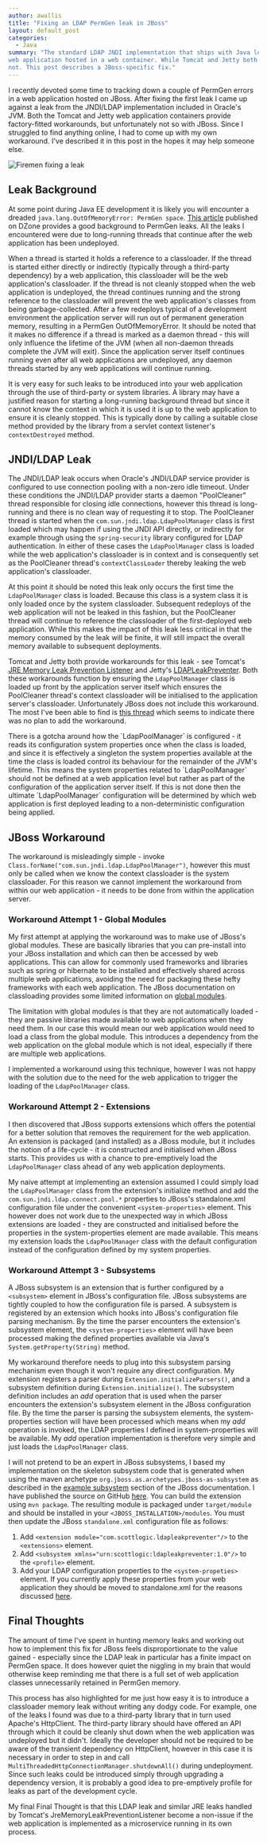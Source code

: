 ```yaml
---
author: awallis
title: "Fixing an LDAP PermGen leak in JBoss"
layout: default_post
categories:
  - Java
summary: "The standard LDAP JNDI implementation that ships with Java leaks a classloader reference when used from a 
web application hosted in a web container. While Tomcat and Jetty both include factory-fitted workarounds, JBoss  does 
not. This post describes a JBoss-specific fix."
---
```

I recently devoted some time to tracking down a couple of PermGen errors in a web application hosted on JBoss. After 
fixing the first leak I came up against a leak from the JNDI/LDAP implementation included in Oracle's JVM. Both the 
Tomcat and Jetty web application containers provide factory-fitted workarounds, but unfortunately not so with JBoss. 
Since I struggled to find anything online, I had to come up with my own workaround. I've described it in this post in 
the hopes it may help someone else.

<img src='{{ site.github.url }}/awallis/assets/fixing_permgen_leak.jpg' title="Fixing Leaks" alt="Firemen fixing a leak" />

## Leak Background

At some point during Java EE development it is likely you will encounter a dreaded 
`java.lang.OutOfMemoryError: PermGen space`. [This article](http://java.dzone.com/articles/what-permgen-leak 
"What is a PermGen Leak?") published on DZone provides a good background to PermGen leaks. All the leaks I encountered 
were due to long-running threads that continue after the web application has been undeployed.

When a thread is started it holds a reference to a classloader. If the thread is started either directly or indirectly
(typically through a third-party dependency) by a web application, this classloader will be the web application's 
classloader. If the thread is not cleanly stopped when the web application is undeployed, the thread continues running
and the strong reference to the classloader will prevent the web application's classes from being garbage-collected.
After a few redeploys typical of a development environment the application server will run out of permanent generation
memory, resulting in a PermGen OutOfMemoryError. It should be noted that it makes no difference if a thread is marked
as a daemon thread - this will only influence the lifetime of the JVM (when all non-daemon threads complete the JVM
will exit). Since the application server itself continues running even after all web applications are undeployed, any
daemon threads started by any web applications will continue running.

It is very easy for such leaks to be introduced into your web application through the use of third-party or system 
libraries. A library may have a justified reason for starting a long-running background thread but since it cannot know 
the context in which it is used it is up to the web application to ensure it is cleanly stopped. This is typically done 
by calling a suitable close method provided by the library from a servlet context listener's `contextDestroyed` method.

## JNDI/LDAP Leak

The JNDI/LDAP leak occurs when Oracle's JNDI/LDAP service provider is configured to use connection pooling with a 
non-zero idle timeout. Under these conditions the JNDI/LDAP provider starts a daemon "PoolCleaner" thread responsible 
for closing idle connections, however this thread is long-running and there is no clean way of requesting it to stop.
The PoolCleaner thread is started when the `com.sun.jndi.ldap.LdapPoolManager` class is first loaded which may happen
if using the JNDI API directly, or indirectly for example through using the `spring-security` library configured for 
LDAP authentication. In either of these cases the `LdapPoolManager` class is loaded while the web application's 
classloader is in context and is consequently set as the PoolCleaner thread's `contextClassLoader` thereby leaking the
web application's classloader.

At this point it should be noted this leak only occurs the first time the `LdapPoolManager` class is loaded. Because 
this class is a system class it is only loaded once by the system classloader. Subsequent redeploys of the 
web application will not be leaked in this fashion, but the PoolCleaner thread will continue to reference the 
classloader of the first-deployed web application. While this makes the impact of this leak less critical in that the
memory consumed by the leak will be finite, it will still impact the overall memory available to subsequent deployments.

Tomcat and Jetty both provide workarounds for this leak - see Tomcat's [JRE Memory Leak Prevention Listener](https://tomcat.apache.org/tomcat-7.0-doc/config/listeners.html#JRE%20Memory%20Leak%20Prevention%20Listener%20-%20org.apache.catalina.core.JreMemoryLeakPreventionListener)
and Jetty's [LDAPLeakPreventer](http://www.eclipse.org/jetty/documentation/current/preventing-memory-leaks.html). Both
these workarounds function by ensuring the `LdapPoolManager` class is loaded up front by the application server itself
which ensures the PoolCleaner thread's context classloader will be initialised to the application server's classloader.
Unfortunately JBoss does not include this workaround. The most I've been able to find is [this thread](https://developer.jboss.org/thread/164760?_sscc=t) 
which seems to indicate there was no plan to add the workaround.

<a name="gotcha"/>
There is a gotcha around how the `LdapPoolManager` is configured - it reads its configuration system properties once when
the class is loaded, and since it is effectively a singleton the system properties available at the time the class is 
loaded control its behaviour for the remainder of the JVM's lifetime. This means the system properties related to
`LdapPoolManager` should not be defined at a web application level but rather as part of the configuration of the 
application server itself. If this is not done then the ultimate `LdapPoolManager` configuration will be determined by
which web application is first deployed leading to a non-deterministic configuration being applied.

## JBoss Workaround

The workaround is misleadingly simple - invoke `Class.forName("com.sun.jndi.ldap.LdapPoolManager")`, however this must
only be called when we know the context classloader is the system classloader. For this reason we cannot implement the
workaround from within our web application - it needs to be done from within the application server.

### Workaround Attempt 1 - Global Modules

My first attempt at applying the workaround was to make use of JBoss's global modules. These are basically libraries 
that you can pre-install into your JBoss installation and which can then be accessed by web applications. This can allow 
for commonly used frameworks and libraries such as spring or hibernate to be installed and effectively shared across 
multiple web applications, avoiding the need for packaging these hefty frameworks with each web application. 
The JBoss documentation on classloading provides some limited information on 
[global modules](https://docs.jboss.org/author/display/AS71/Class+Loading+in+AS7#ClassLoadinginAS7-GlobalModules "Global Modules").

The limitation with global modules is that they are not automatically loaded - they are passive libraries made available
to web applications when they need them. In our case this would mean our web application would need to load a class from
the global module. This introduces a dependency from the web application on the global module which is not ideal, 
especially if there are multiple web applications. 

I implemented a workaround using this technique, however I was not happy with the solution due to the need for the 
web application to trigger the loading of the `LdapPoolManager` class.

### Workaround Attempt 2 - Extensions

I then discovered that JBoss supports extensions which offers the potential for a better solution that removes the 
requirement for the web application. An extension is packaged (and installed) as a JBoss module, but it includes the 
notion of a life-cycle - it is constructed and initialised when JBoss starts. This provides us with a chance to 
pre-emptively load the `LdapPoolManager` class ahead of any web application deployments.

My naive attempt at implementing an extension assumed I could simply load the `LdapPoolManager` class from the
extension's initialize method and add the `com.sun.jndi.ldap.connect.pool.*` properties to JBoss's standalone.xml
configuration file under the convenient `<system-properties>` element. This however does not work due to the unexpected 
way in which JBoss extensions are loaded - they are constructed and initialised before the properties in the 
system-properties element are made available. This means my extension loads the `LdapPoolManager` class with the 
default configuration instead of the configuration defined by my system properties.

### Workaround Attempt 3 - Subsystems

A JBoss subsystem is an extension that is further configured by a `<subsystem>` element in JBoss's configuration file.
JBoss subsystems are tightly coupled to how the configuration file is parsed. A subsystem is registered by an extension
which hooks into JBoss's configuration file parsing mechanism. By the time the parser encounters the extension's 
subsystem element, the `<system-properties>` element will have been processed making the defined properties 
available via Java's `System.getProperty(String)` method.

My workaround therefore needs to plug into this subsystem parsing mechanism even though it won't require any direct
configuration. My extension registers a parser during `Extension.initializeParsers()`, and a subsystem definition
during `Extension.initialize()`. The subsystem definition includes an *add* operation that is used when the parser 
encounters the extension's subsystem element in the JBoss configuration file. By the time the parser is parsing
the subsystem elements, the system-properties section will have been processed which means when my *add* 
operation is invoked, the LDAP properties I defined in system-properties will be available. My *add* operation 
implementation is therefore very simple and just loads the `LdapPoolManager` class.

I will not pretend to be an expert in JBoss subsystems, I based my implementation on the skeleton 
subsystem code that is generated when using the maven archetype `org.jboss.as.archetypes.jboss-as-subsystem` as 
described in the [example subsystem](https://docs.jboss.org/author/display/AS71/Example+subsystem) section of the JBoss
documentation. I have published the source on GitHub [here](https://github.com/awallis-scottlogic/jboss-ldap-leak-preventer). 
You can build the extension using `mvn package`. The resulting module is packaged under `target/module` and should be 
installed in your `<JBOSS_INSTALLATION>/modules`. You must then update the JBoss `standalone.xml` configuration file as 
follows:

  1. Add `<extension module="com.scottlogic.ldapleakpreventer"/>` to the `<extensions>` element.
  1. Add `<subsystem xmlns="urn:scottlogic:ldapleakpreventer:1.0"/>` to the `<profile>` element.
  1. Add your LDAP configuration properties to the `<system-propeties>` element. If you currently apply these properties
from your web application they should be moved to standalone.xml for the reasons discussed [here](#gotcha).

## Final Thoughts

The amount of time I've spent in hunting memory leaks and working out how to implement this fix for JBoss feels 
disproportionate to the value gained - especially since the LDAP leak in particular has a finite impact on PermGen 
space. It does however quiet the niggling in my brain that would otherwise keep reminding me that there is a full set of
web application classes unnecessarily retained in PermGen memory.

This process has also highlighted for me just how easy it is to introduce a classloader memory leak without writing any
dodgy code. For example, one of the leaks I found was due to a third-party library that in turn used 
Apache's HttpClient. The third-party library should have offered an API through which it could be cleanly shut down 
when the web application was undeployed but it didn't. Ideally the developer should not be required to be aware of the
transient dependency on HttpClient, however in this case it is necessary in order to step in and call 
`MultiThreadedHttpConnectionManager.shutdownAll()` during undeployment. Since such leaks could be introduced simply
through upgrading a dependency version, it is probably a good idea to pre-emptively profile for leaks as part of the
development cycle.

My final Final Thought is that this LDAP leak and similar JRE leaks handled by Tomcat's JreMemoryLeakPreventionListener
become a non-issue if the web application is implemented as a microservice running in its own process.
